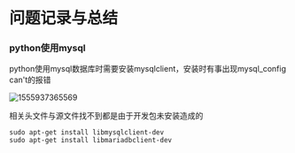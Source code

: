# 问题记录与总结

### python使用mysql

python使用mysql数据库时需要安装mysqlclient，安装时有事出现mysql_config can't的报错

![1555937365569](/home/xiaozhi/Documents/notes/python/projs/assets/1555937365569.png)

相关头文件与源文件找不到都是由于开发包未安装造成的

```shell
sudo apt-get install libmysqlclient-dev
sudo apt-get install libmariadbclient-dev
```

